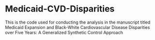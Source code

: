 # Medicaid-CVD-Disparities
This is the code used for conducting the analysis in the manuscript titled Medicaid Expansion and Black-White Cardiovascular Disease Disparities over Five Years: A Generalized Synthetic Control Approach
